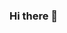 ### Hi there 👋

<!--
**ioxobeats/ioxobeats** is a ✨ _special_ ✨ repository because its `README.md` (this file) appears on your GitHub profile.

- 📫 How to reach me: ioxobeats@gmail.com
- 😄 Pronouns: They / Them
- ⚡ Fun fact: I love code
-->
